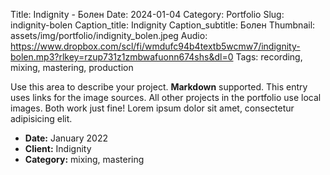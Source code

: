 Title: Indignity - Болен
Date: 2024-01-04
Category: Portfolio
Slug: indignity-bolen
Caption_title: Indignity
Caption_subtitle: Болен
Thumbnail: assets/img/portfolio/indignity_bolen.jpeg
Audio: https://www.dropbox.com/scl/fi/wmdufc94b4textb5wcmw7/indignity-bolen.mp3?rlkey=rzup731z1zmbwafuonn674shs&dl=0
Tags: recording, mixing, mastering, production

Use this area to describe your project. **Markdown** supported. This entry uses links for the image sources. All other projects in the portfolio use local images. Both work just fine! Lorem ipsum dolor sit amet, consectetur adipisicing elit.

- **Date:** January 2022
- **Client:** Indignity
- **Category:** mixing, mastering
